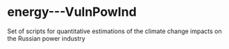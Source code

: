 # energy---VulnPowInd
Set of scripts for quantitative estimations of the climate change impacts on the Russian power industry
